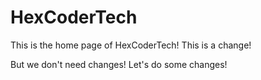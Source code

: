 # HexCoderTech
This is the home page of HexCoderTech!
This is a change!

But we don't need changes!
Let's do some changes!